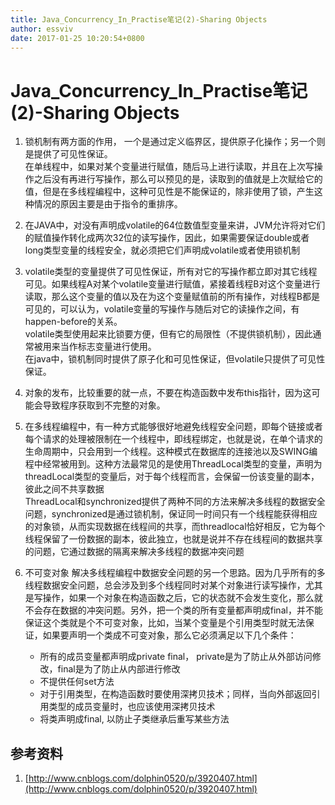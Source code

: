 ```yaml
---
title: Java_Concurrency_In_Practise笔记(2)-Sharing Objects
author: essviv
date: 2017-01-25 10:20:54+0800
---
```


# Java_Concurrency_In_Practise笔记(2)-Sharing Objects

1. 锁机制有两方面的作用， 一个是通过定义临界区，提供原子化操作；另一个则是提供了可见性保证。<br>
在单线程中，如果对某个变量进行赋值，随后马上进行读取，并且在上次写操作之后没有再进行写操作，那么可以预见的是，读取到的值就是上次赋给它的值，但是在多线程编程中，这种可见性是不能保证的，除非使用了锁，产生这种情况的原因主要是由于指令的重排序。

2. 在JAVA中，对没有声明成volatile的64位数值型变量来讲，JVM允许将对它们的赋值操作转化成两次32位的读写操作，因此，如果需要保证double或者long类型变量的线程安全，就必须把它们声明成volatile或者使用锁机制

3. volatile类型的变量提供了可见性保证，所有对它的写操作都立即对其它线程可见。如果线程A对某个volatile变量进行赋值，紧接着线程B对这个变量进行读取，那么这个变量的值以及在为这个变量赋值前的所有操作，对线程B都是可见的，可以认为，volatile变量的写操作与随后对它的读操作之间，有happen-before的关系。<br>
volatile类型使用起来比锁要方便，但有它的局限性（不提供锁机制），因此通常被用来当作标志变量进行使用。<br>
在java中，锁机制同时提供了原子化和可见性保证，但volatile只提供了可见性保证。

4. 对象的发布，比较重要的就一点，不要在构造函数中发布this指针，因为这可能会导致程序获取到不完整的对象。

5. 在多线程编程中，有一种方式能够很好地避免线程安全问题，即每个链接或者每个请求的处理被限制在一个线程中，即线程绑定，也就是说，在单个请求的生命周期中，只会用到一个线程。这种模式在数据库的连接池以及SWING编程中经常被用到。这种方法最常见的是使用ThreadLocal类型的变量，声明为threadLocal类型的变量后，对于每个线程而言，会保留一份该变量的副本，彼此之间不共享数据<br>
ThreadLocal和synchronized提供了两种不同的方法来解决多线程的数据安全问题，synchronized是通过锁机制，保证同一时间只有一个线程能获得相应的对象锁，从而实现数据在线程间的共享，而threadlocal恰好相反，它为每个线程保留了一份数据的副本，彼此独立，也就是说并不存在线程间的数据共享的问题，它通过数据的隔离来解决多线程的数据冲突问题

6. 不可变对象 解决多线程编程中数据安全问题的另一个思路。因为几乎所有的多线程数据安全问题，总会涉及到多个线程同时对某个对象进行读写操作，尤其是写操作，如果一个对象在构造函数之后，它的状态就不会发生变化，那么就不会存在数据的冲突问题。另外，把一个类的所有变量都声明成final，并不能保证这个类就是个不可变对象，比如，当某个变量是个引用类型时就无法保证，如果要声明一个类成不可变对象，那么它必须满足以下几个条件：
	* 所有的成员变量都声明成private final， private是为了防止从外部访问修改，final是为了防止从内部进行修改
	* 不提供任何set方法
	* 对于引用类型，在构造函数时要使用深拷贝技术；同样，当向外部返回引用类型的成员变量时，也应该使用深拷贝技术
	* 将类声明成final, 以防止子类继承后重写某些方法

## 参考资料
1. [http://www.cnblogs.com/dolphin0520/p/3920407.html](http://www.cnblogs.com/dolphin0520/p/3920407.html)